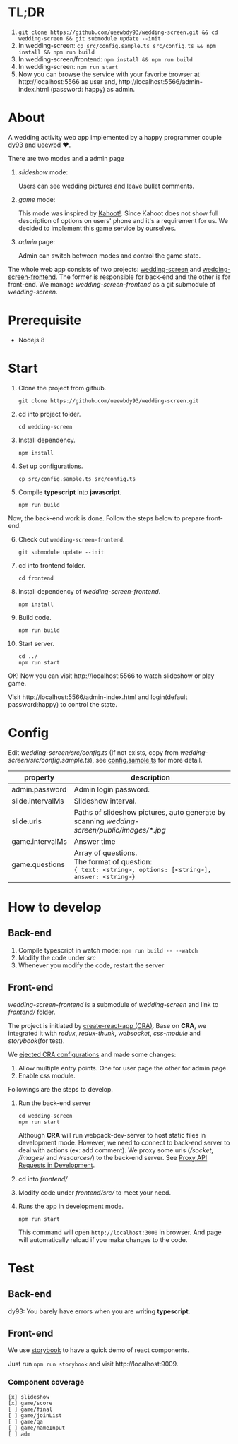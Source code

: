# TL;DR

1. `git clone https://github.com/ueewbdy93/wedding-screen.git && cd wedding-screen && git submodule update --init`
2. In wedding-screen: `cp src/config.sample.ts src/config.ts && npm install && npm run build`
3. In wedding-screen/frontend: `npm install && npm run build`
4. In wedding-screen: `npm run start`
5. Now you can browse the service with your favorite browser at http://localhost:5566 as user and, http://localhost:5566/admin-index.html (password: happy) as admin.

# About

A wedding activity web app implemented by a happy programmer couple [dy93](https://github.com/dy93) and [ueewbd](https://github.com/ueewbd) ❤️.

There are two modes and a admin page

1. _slideshow_ mode:

    Users can see wedding pictures and leave bullet comments.
2. _game_ mode:

    This mode was inspired by [Kahoot!](https://kahoot.com/welcomeback/). Since Kahoot does not show full description of options on users' phone and it's a requirement for us. We decided to implement this game service by ourselves.
3. _admin_ page:

    Admin can switch between modes and control the game state.

The whole web app consists of two projects: [wedding-screen](https://github.com/ueewbdy93/wedding-screen) and [wedding-screen-frontend](https://github.com/ueewbdy93/wedding-screen-frontend).
The former is responsible for back-end and the other is for front-end.
We manage *wedding-screen-frontend* as a git submodule of *wedding-screen*.

# Prerequisite

- Nodejs 8

# Start

1. Clone the project from github.

    ```
    git clone https://github.com/ueewbdy93/wedding-screen.git
    ```

2. cd into project folder.

    ```
    cd wedding-screen
    ```

3. Install dependency.

    ```
    npm install
    ```

4. Set up configurations.

    ```
    cp src/config.sample.ts src/config.ts
    ```

5. Compile **typescript** into **javascript**.

    ```
    npm run build
    ```

Now, the back-end work is done.
Follow the steps below to prepare front-end.

6. Check out `wedding-screen-frontend`.

    ```
    git submodule update --init
    ```

7. cd into frontend folder.

    ```
    cd frontend
    ```

8. Install dependency of *wedding-screen-frontend*.

    ```
    npm install
    ```

9. Build code.

    ```
    npm run build
    ```

10. Start server.

    ```
    cd ../
    npm run start
    ```

OK! Now you can visit http://localhost:5566 to watch slideshow or play game.

Visit http://localhost:5566/admin-index.html and login(default password:happy) to control the state.

# Config

Edit *wedding-screen/src/config.ts*
(If not exists, copy from *wedding-screen/src/config.sample.ts*),
see [config.sample.ts](src/config.sample.ts) for more detail.

| property  | description  |
|---|---|
| admin.password | Admin login password. |
| slide.intervalMs | Slideshow interval.  |
| slide.urls | Paths of slideshow pictures, auto generate by scanning *wedding-screen/public/images/\*.jpg* |
| game.intervalMs | Answer time |
| game.questions | Array of questions.<br/> The format of question:<br/> `{ text: <string>, options: [<string>], answer: <string>}` |

# How to develop

## Back-end

1. Compile typescript in watch mode: `npm run build -- --watch`
2. Modify the code under *src*
3. Whenever you modify the code, restart the server

## Front-end

*wedding-screen-frontend* is a submodule of *wedding-screen* and link to *frontend/* folder.

The project is initiated by [create-react-app (CRA)](https://github.com/facebook/create-react-app).
Base on **CRA**, we integrated it with *redux*, *redux-thunk*, *websocket*, *css-module* and *storybook*(for test).

We [ejected CRA configurations](https://github.com/facebook/create-react-app/blob/master/packages/react-scripts/template/README.md#npm-run-eject) and made some changes:
1. Allow multiple entry points. One for user page the other for admin page.
2. Enable css module.

Followings are the steps to develop.

1. Run the back-end server
    ```
    cd wedding-screen
    npm run start
    ```
    Although **CRA** will run webpack-dev-server to host static files in development mode. However, we need to connect to back-end server to deal with actions (ex: add comment). 
    We proxy some uris (*/socket*, */images/* and */resources/*) to the back-end server.
    See [Proxy API Requests in Development](https://github.com/facebook/create-react-app/blob/master/packages/react-scripts/template/README.md#proxying-api-requests-in-development).
2. cd into *frontend/*
3. Modify code under *frontend/src/* to meet your need.
4. Runs the app in development mode.

    ```
    npm run start
    ```
    This command will open `http://localhost:3000` in browser.
    And page will automatically reload if you make changes to the code.

# Test

## Back-end

dy93: You barely have errors when you are writing **typescript**.

## Front-end

We use [storybook](https://storybook.js.org/basics/guide-react/) to have a quick demo of react components.

Just run `npm run storybook` and visit http://localhost:9009.

### Component coverage

```
[x] slideshow
[x] game/score
[ ] game/final
[ ] game/joinList
[ ] game/qa
[ ] game/nameInput
[ ] adm
```
